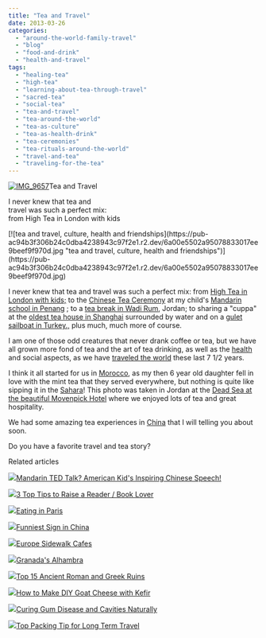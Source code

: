 ```yaml
---
title: "Tea and Travel"
date: 2013-03-26
categories: 
  - "around-the-world-family-travel"
  - "blog"
  - "food-and-drink"
  - "health-and-travel"
tags: 
  - "healing-tea"
  - "high-tea"
  - "learning-about-tea-through-travel"
  - "sacred-tea"
  - "social-tea"
  - "tea-and-travel"
  - "tea-around-the-world"
  - "tea-as-culture"
  - "tea-as-health-drink"
  - "tea-ceremonies"
  - "tea-rituals-around-the-world"
  - "travel-and-tea"
  - "traveling-for-the-tea"
---
```


[![IMG_9657](https://pub-ac94b3f306b24c0dba4238943c97f2e1.r2.dev/6a00e5502a95078833017c381bcb5b970b.jpg "IMG_9657")](https://pub-ac94b3f306b24c0dba4238943c97f2e1.r2.dev/6a00e5502a95078833017c381bcb5b970b.jpg)Tea and Travel  
  
I never knew that tea and  
travel was such a perfect mix:  
from High Tea in London with kids

<!--more--> [![tea and travel, culture, health and friendships](https://pub-ac94b3f306b24c0dba4238943c97f2e1.r2.dev/6a00e5502a95078833017ee9beef9f970d.jpg "tea and travel, culture, health and friendships")](https://pub-ac94b3f306b24c0dba4238943c97f2e1.r2.dev/6a00e5502a95078833017ee9beef9f970d.jpg)  
  
I never knew that tea and travel was such a perfect mix: from [High Tea in London with kids;](http://soultravelers3new.local/2012/07/high-tea-in-london-with-kids.html "high tea in london with kids") to the [Chinese Tea Ceremony](http://soultravelers3new.local/2012/06/chines.html "Chinese tea ceremony") at my child's [Mandarin school in Penang](http://soultravelers3new.local/2012/06/why-learn-mandarin-in-tropical-asia-penang.html "Mandarin school in Penang") ; to a [tea break in Wadi Rum](http://soultravelers3new.local/2012/07/wadi-rum-jordan.html "tea break in wadi Rum, jordan"), Jordan; to sharing a "cuppa" at the [oldest tea house in Shanghai](http://soultravelers3new.local/2012/11/shanghai-with-kids.html "shanghai with kids - tea house") surrounded by water and on a [gulet sailboat in Turkey.,](http://soultravelers3new.local/2007/07/sailing-away.html "sailboat gulet in turkey travel") plus much, much more of course.  
  
I am one of those odd creatures that never drank coffee or tea, but we have all grown more fond of tea and the art of tea drinking, as well as the [health](http://soultravelers3new.local/health-and-travel/ "health and travel") and social aspects, as we have [traveled the world](http://soultravelers3new.local/2012/12/around-the-world-family-travel.html "traveled the world") these last 7 1/2 years.  
  
I think it all started for us in [Morocco](http://soultravelers3new.local/morocco/ "Morocco"), as my then 6 year old daughter fell in love with the mint tea that they served everywhere, but nothing is quite like sipping it in the [Sahara](http://soultravelers3new.local/2007/04/les-nomades-sah.html "Sahara desert travel camel overnight")! This photo was taken in Jordan at the [Dead Sea at the beautiful Movenpick Hotel](http://www.moevenpick-hotels.com/en/pub/hotels_resorts/worldmap/dead_sea/welcome.cfm "Movenpick dead sea resort and spa") where we enjoyed lots of tea and great hospitality.  
  
We had some amazing tea experiences in [China](http://soultravelers3new.local/2012/11/china-travel-in-the-autumn.html "China travel") that I will telling you about soon.  
  
Do you have a favorite travel and tea story?  
  

Related articles

[![](http://i.zemanta.com/152306180_80_80.jpg)](http://soultravelers3new.local/2013/03/mandarin-ted-talk-american-kids-inspiring-chinese-speech-.html)[Mandarin TED Talk? American Kid's Inspiring Chinese Speech!](http://soultravelers3new.local/2013/03/mandarin-ted-talk-american-kids-inspiring-chinese-speech-.html)

[![](http://i.zemanta.com/154953675_80_80.jpg)](http://soultravelers3new.local/2013/03/10-tips-to-raise-a-reader-book-lover.html)[3 Top Tips to Raise a Reader / Book Lover](http://soultravelers3new.local/2013/03/10-tips-to-raise-a-reader-book-lover.html)

[![](http://i.zemanta.com/147811338_80_80.jpg)](http://soultravelers3new.local/2013/02/eating-in-paris.html)[Eating in Paris](http://soultravelers3new.local/2013/02/eating-in-paris.html)

[![](http://i.zemanta.com/142234941_80_80.jpg)](http://soultravelers3new.local/2013/02/funniest-sign-in-china.html)[Funniest Sign in China](http://soultravelers3new.local/2013/02/funniest-sign-in-china.html)

[![](http://i.zemanta.com/148973016_80_80.jpg)](http://soultravelers3new.local/2013/03/europe-sidewalk-cafes.html)[Europe Sidewalk Cafes](http://soultravelers3new.local/2013/03/europe-sidewalk-cafes.html)

[![](http://i.zemanta.com/154280453_80_80.jpg)](http://soultravelers3new.local/2013/03/granadas-alhambra.html)[Granada's Alhambra](http://soultravelers3new.local/2013/03/granadas-alhambra.html)

[![](http://i.zemanta.com/151690941_80_80.jpg)](http://soultravelers3new.local/2013/03/best-places-to-visit-ancient-roman-and-greek-ruins.html)[Top 15 Ancient Roman and Greek Ruins](http://soultravelers3new.local/2013/03/best-places-to-visit-ancient-roman-and-greek-ruins.html)

[![](http://i.zemanta.com/143441271_80_80.jpg)](http://soultravelers3new.local/2013/02/how-to-make-diy-goat-cheese-with-kefir.html)[How to Make DIY Goat Cheese with Kefir](http://soultravelers3new.local/2013/02/how-to-make-diy-goat-cheese-with-kefir.html)

[![](http://i.zemanta.com/154024597_80_80.jpg)](http://soultravelers3new.local/2013/03/curing-gum-disease-and-cavities-naturally.html)[Curing Gum Disease and Cavities Naturally](http://soultravelers3new.local/2013/03/curing-gum-disease-and-cavities-naturally.html)

[![](http://i.zemanta.com/149896182_80_80.jpg)](http://soultravelers3new.local/2013/03/top-travel-tip-for-long-term-travel.html)[Top Packing Tip for Long Term Travel](http://soultravelers3new.local/2013/03/top-travel-tip-for-long-term-travel.html)
